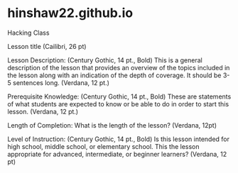 # hinshaw22.github.io
Hacking Class

Lesson title (Cailibri, 26 pt)

Lesson Description: (Century Gothic, 14 pt., Bold) This is a general description of the lesson that provides an overview of the topics included in the lesson along with an indication of the depth of coverage.  It should be 3-5 sentences long. (Verdana, 12 pt.)

Prerequisite Knowledge: (Century Gothic, 14 pt., Bold) These are statements of what students are expected to know or be able to do in order to start this lesson. (Verdana, 12 pt.)

Length of Completion: What is the length of the lesson? (Verdana, 12pt)

Level of Instruction: (Century Gothic, 14 pt., Bold) Is this lesson intended for high school, middle school, or elementary school. This the  lesson appropriate for advanced, intermediate, or beginner learners? (Verdana, 12 pt)
